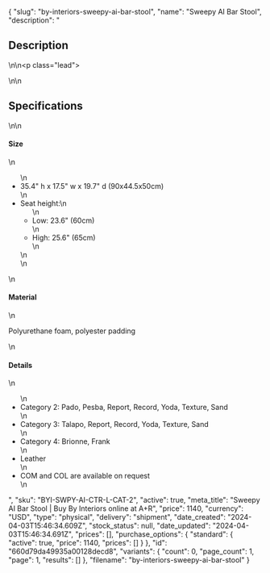 {
  "slug": "by-interiors-sweepy-ai-bar-stool",
  "name": "Sweepy AI Bar Stool",
  "description": "<h2>Description</h2>\n<!-- split -->\n<p class=\"lead\"> </p>\n<!-- split -->\n<h2>Specifications</h2>\n<!-- split -->\n<h4>Size</h4>\n<ul>\n<li>35.4\" h x 17.5\" w x 19.7\" d (90x44.5x50cm)</li>\n<li>Seat height:\n<ul>\n<li>Low: 23.6\" (60cm)</li>\n<li>High: 25.6\" (65cm)</li>\n</ul>\n</li>\n</ul>\n<h4>Material</h4>\n<p>Polyurethane foam, polyester padding</p>\n<h4>Details</h4>\n<ul>\n<li>Category 2: Pado, Pesba, Report, Record, Yoda, Texture, Sand</li>\n<li>Category 3: Talapo, Report, Record, Yoda, Texture, Sand</li>\n<li>Category 4: Brionne, Frank</li>\n<li>Leather</li>\n<li>COM and COL are available on request</li>\n</ul>",
  "sku": "BYI-SWPY-AI-CTR-L-CAT-2",
  "active": true,
  "meta_title": "Sweepy AI Bar Stool | Buy By Interiors online at A+R",
  "price": 1140,
  "currency": "USD",
  "type": "physical",
  "delivery": "shipment",
  "date_created": "2024-04-03T15:46:34.609Z",
  "stock_status": null,
  "date_updated": "2024-04-03T15:46:34.691Z",
  "prices": [],
  "purchase_options": {
    "standard": {
      "active": true,
      "price": 1140,
      "prices": []
    }
  },
  "id": "660d79da49935a00128decd8",
  "variants": {
    "count": 0,
    "page_count": 1,
    "page": 1,
    "results": []
  },
  "filename": "by-interiors-sweepy-ai-bar-stool"
}